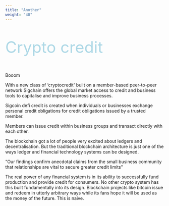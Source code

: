 ```yaml
---
title: "Another"
weight: "40"
---
```

<div style="font-size: 50px; color: lightblue">
<p>Crypto credit</p>
</div>

Booom

With a new class of ‘cryptocredit' built on a member-based peer-to-peer network Sigchain offers the global market access to credit and business tools to capitalise and improve business processes.

Sigcoin defi credit is created when individuals or businesses exchange personal credit obligations for credit obligations issued by a trusted member.

Members can issue credit within business groups and transact directly with each other.

The blockchain got a lot of people very excited about ledgers and decentralisation. But the traditional blockchain architecture is just one of the ways ledger and financial technology systems can be designed.

“Our findings confirm anecdotal claims from the small business community that relationships are vital to secure greater credit limits"

The real power of any financial system is in its ability to successfully fund production and provide credit for consumers. No other crypto system has this built fundamentally into its design. Blockchain projects like bitcoin issue and redeem in utterly arbitrary ways while its fans hope it will be used as the money of the future. This is naive.
